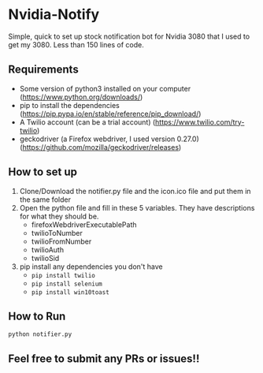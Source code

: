 # Nvidia-Notify
Simple, quick to set up stock notification bot for Nvidia 3080 that I used to get my 3080. Less than 150 lines of code.

## Requirements
- Some version of python3 installed on your computer (https://www.python.org/downloads/)
- pip to install the dependencies (https://pip.pypa.io/en/stable/reference/pip_download/)
- A Twilio account (can be a trial account) (https://www.twilio.com/try-twilio)
- geckodriver (a Firefox webdriver, I used version 0.27.0) (https://github.com/mozilla/geckodriver/releases)

## How to set up
1. Clone/Download the notifier.py file and the icon.ico file and put them in the same folder
2. Open the python file and fill in these 5 variables. They have descriptions for what they should be. 	
	-	firefoxWebdriverExecutablePath
	-	twilioToNumber
	-	twilioFromNumber
	-	twilioAuth
	-	twilioSid
3. pip install any dependencies you don't have
	-  `pip install twilio`
	- `pip install selenium`
	- `pip install win10toast`
## How to Run
`python notifier.py`

## Feel free to submit any PRs or issues!!  
